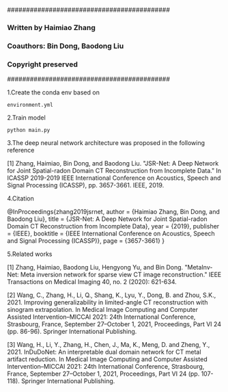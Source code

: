 ###########################################
### Written by Haimiao Zhang
### Coauthors: Bin Dong, Baodong Liu
### Copyright preserved
###########################################

1.Create the conda env based on

```environment.yml```

2.Train model

```python main.py```

3.The deep neural network architecture was proposed in the following reference

[1] Zhang, Haimiao, Bin Dong, and Baodong Liu. "JSR-Net: A Deep Network for Joint Spatial-radon Domain CT Reconstruction from Incomplete Data." In ICASSP 2019-2019 IEEE International Conference on Acoustics, Speech and Signal Processing (ICASSP), pp. 3657-3661. IEEE, 2019.

4.Citation

@InProceedings{zhang2019jsrnet,
  author = {Haimiao Zhang, Bin Dong, and Baodong Liu},
  title = {JSR-Net: A Deep Network for Joint Spatial-radon Domain CT Reconstruction from Incomplete Data},
  year = {2019},
  publisher = {IEEE},
  booktitle = {IEEE International Conference on Acoustics, Speech and Signal Processing (ICASSP)},
  page = {3657-3661}
}

5.Related works

[1] Zhang, Haimiao, Baodong Liu, Hengyong Yu, and Bin Dong. "MetaInv-Net: Meta inversion network for sparse view CT image reconstruction." IEEE Transactions on Medical Imaging 40, no. 2 (2020): 621-634.

[2] Wang, C., Zhang, H., Li, Q., Shang, K., Lyu, Y., Dong, B. and Zhou, S.K., 2021. Improving generalizability in limited-angle CT reconstruction with sinogram extrapolation. In Medical Image Computing and Computer Assisted Intervention–MICCAI 2021: 24th International Conference, Strasbourg, France, September 27–October 1, 2021, Proceedings, Part VI 24 (pp. 86-96). Springer International Publishing.

[3] Wang, H., Li, Y., Zhang, H., Chen, J., Ma, K., Meng, D. and Zheng, Y., 2021. InDuDoNet: An interpretable dual domain network for CT metal artifact reduction. In Medical Image Computing and Computer Assisted Intervention–MICCAI 2021: 24th International Conference, Strasbourg, France, September 27–October 1, 2021, Proceedings, Part VI 24 (pp. 107-118). Springer International Publishing.
